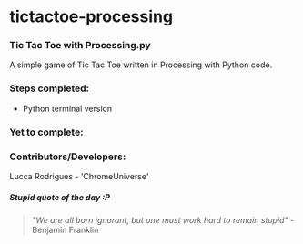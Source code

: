 # tictactoe-processing

### Tic Tac Toe with Processing.py

A simple game of Tic Tac Toe written in Processing with Python code.

### Steps completed:

* Python terminal version

### Yet to complete:


### Contributors/Developers:

Lucca Rodrigues - 'ChromeUniverse'

##### Stupid quote of the day :P

> *"We are all born ignorant, but one must work hard to remain stupid"* - Benjamin Franklin
